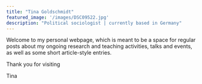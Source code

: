 ```yaml
---
title: "Tina Goldschmidt"
featured_image: '/images/DSC09522.jpg'
description: "Political sociologist | currently based in Germany"
---
```


Welcome to my personal webpage, which is meant to be a space for regular posts about my ongoing research and teaching activities, talks and events, as well as some short article-style entries. 

Thank you for visiting

Tina


